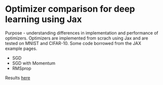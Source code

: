 # Optimizer comparison for deep learning using Jax

Purpose - understanding differences in implementation and performance of optimizers. Optimizers are implemented from scrach using Jax and are tested on MNIST and CIFAR-10. Some code borrowed from the JAX example pages.
* SGD
* SGD with Momentum
* RMSprop

Results [here](./results.ipynb)
